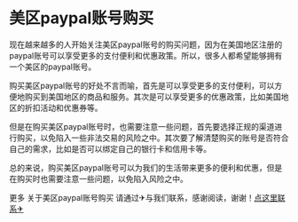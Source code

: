 # 美区paypal账号购买

现在越来越多的人开始关注美区paypal账号的购买问题，因为在美国地区注册的paypal账号可以享受更多的支付便利和优惠政策。所以，很多人都希望能够拥有一个美区的paypal账号。

购买美区paypal账号的好处不言而喻，首先是可以享受更多的支付便利，可以方便地购买到美国地区的商品和服务。其次是可以享受更多的优惠政策，比如美国地区的折扣活动和优惠券等。

但是在购买美区paypal账号时，也需要注意一些问题，首先要选择正规的渠道进行购买，以免陷入一些非法交易的风险之中。其次要了解清楚购买的账号是否符合自己的需求，比如是否可以绑定自己的银行卡和信用卡等。

总的来说，购买美区paypal账号可以为我们的生活带来更多的便利和优惠，但是在购买时也需要注意一些问题，以免陷入风险之中。

更多 关于美区paypal账号购买 请通过✈与我们联系，感谢阅读，谢谢！[点这里联系✈](https://www.k02.cc)